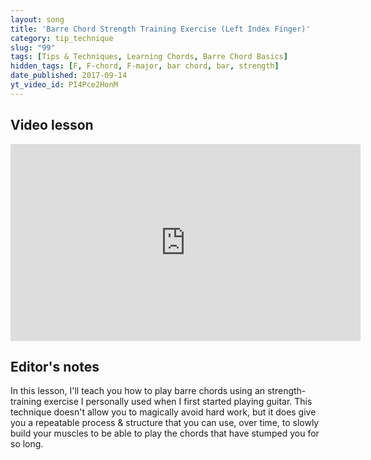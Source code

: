 ```yaml
---
layout: song
title: 'Barre Chord Strength Training Exercise (Left Index Finger)'
category: tip_technique
slug: "99"
tags: [Tips & Techniques, Learning Chords, Barre Chord Basics]
hidden_tags: [F, F-chord, F-major, bar chord, bar, strength]
date_published: 2017-09-14
yt_video_id: PI4Pce2HonM
---
```


## Video lesson

<iframe width="560" height="315" src="https://www.youtube.com/embed/PI4Pce2HonM" frameborder="0" allow="accelerometer; autoplay; encrypted-media; gyroscope; picture-in-picture" allowfullscreen></iframe>

## Editor's notes

In this lesson, I'll teach you how to play barre chords using an strength-training exercise I personally used when I first started playing guitar. This technique doesn't allow you to magically avoid hard work, but it does give you a repeatable process & structure that you can use, over time, to slowly build your muscles to be able to play the chords that have stumped you for so long.
